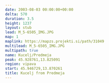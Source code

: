 ```yaml
---
date: 2003-08-03 00:00:00+00:00
delta: 570
duration: 3.5
height: 1237
layout: stub
lead: M_5-6505_IMG.JPG
map: 1
maplink: https://mapzs.projekti.si/path/31049
multilead: M_5-6505_IMG.JPG
multipath: true
name: Kucelj/Predmeja
peak: 45.928761,13.825091
region: vipava
start: 45.946729,13.870261
title: Kucelj from Predmeja
---
```

